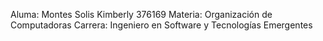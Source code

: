 Aluma: Montes Solis Kimberly 376169
Materia: Organización de Computadoras
Carrera: Ingeniero en Software y Tecnologías Emergentes

